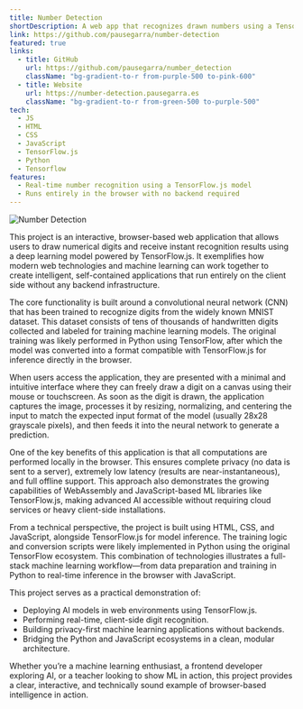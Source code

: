 ```yaml
---
title: Number Detection
shortDescription: A web app that recognizes drawn numbers using a TensorFlow.js model directly in the browser.
link: https://github.com/pausegarra/number-detection
featured: true
links:
  - title: GitHub
    url: https://github.com/pausegarra/number_detection
    className: "bg-gradient-to-r from-purple-500 to-pink-600"
  - title: Website
    url: https://number-detection.pausegarra.es
    className: "bg-gradient-to-r from-green-500 to-purple-500"
tech:
  - JS
  - HTML
  - CSS
  - JavaScript
  - TensorFlow.js
  - Python
  - Tensorflow
features:
  - Real-time number recognition using a TensorFlow.js model
  - Runs entirely in the browser with no backend required
---
```


![Number Detection](/number-detection.png)

This project is an interactive, browser-based web application that allows users to draw numerical digits and receive instant recognition results using a deep learning model powered by TensorFlow.js. It exemplifies how modern web technologies and machine learning can work together to create intelligent, self-contained applications that run entirely on the client side without any backend infrastructure.

The core functionality is built around a convolutional neural network (CNN) that has been trained to recognize digits from the widely known MNIST dataset. This dataset consists of tens of thousands of handwritten digits collected and labeled for training machine learning models. The original training was likely performed in Python using TensorFlow, after which the model was converted into a format compatible with TensorFlow.js for inference directly in the browser.

When users access the application, they are presented with a minimal and intuitive interface where they can freely draw a digit on a canvas using their mouse or touchscreen. As soon as the digit is drawn, the application captures the image, processes it by resizing, normalizing, and centering the input to match the expected input format of the model (usually 28x28 grayscale pixels), and then feeds it into the neural network to generate a prediction.

One of the key benefits of this application is that all computations are performed locally in the browser. This ensures complete privacy (no data is sent to a server), extremely low latency (results are near-instantaneous), and full offline support. This approach also demonstrates the growing capabilities of WebAssembly and JavaScript-based ML libraries like TensorFlow.js, making advanced AI accessible without requiring cloud services or heavy client-side installations.

From a technical perspective, the project is built using HTML, CSS, and JavaScript, alongside TensorFlow.js for model inference. The training logic and conversion scripts were likely implemented in Python using the original TensorFlow ecosystem. This combination of technologies illustrates a full-stack machine learning workflow—from data preparation and training in Python to real-time inference in the browser with JavaScript.

This project serves as a practical demonstration of:
* Deploying AI models in web environments using TensorFlow.js.
* Performing real-time, client-side digit recognition.
* Building privacy-first machine learning applications without backends.
* Bridging the Python and JavaScript ecosystems in a clean, modular architecture.

Whether you’re a machine learning enthusiast, a frontend developer exploring AI, or a teacher looking to show ML in action, this project provides a clear, interactive, and technically sound example of browser-based intelligence in action.